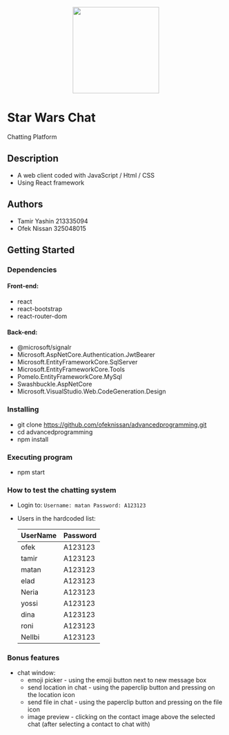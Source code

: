 <p align="center">
  <img width="200"  src="https://i.imgur.com/u54eVyj.png" />
</p>

# Star Wars Chat

Chatting Platform

## Description

* A web client coded with JavaScript / Html / CSS
* Using React framework

## Authors

* Tamir Yashin  213335094
* Ofek  Nissan  325048015

## Getting Started

### Dependencies

#### Front-end:
* react
* react-bootstrap
* react-router-dom

#### Back-end:
* @microsoft/signalr
* Microsoft.AspNetCore.Authentication.JwtBearer
* Microsoft.EntityFrameworkCore.SqlServer
* Microsoft.EntityFrameworkCore.Tools
* Pomelo.EntityFrameworkCore.MySql
* Swashbuckle.AspNetCore
* Microsoft.VisualStudio.Web.CodeGeneration.Design

### Installing

* git clone https://github.com/ofeknissan/advancedprogramming.git
* cd advancedprogramming
* npm install

### Executing program

* npm start

### How to test the chatting system

* Login to: ``` Username: matan Password: A123123 ```
* Users in the hardcoded list:

  <table>
    <thead>
      <tr>
        <th>UserName</th>
        <th>Password</th>
      </tr>
    </thead>
    <tbody>
        <tr>
            <td>ofek</td>
          <td>A123123</td>
        </tr>
        <tr>
            <td>tamir</td>
            <td>A123123</td>
        </tr>
       <tr>
            <td>matan</td>
            <td>A123123</td>
        </tr>
        <tr>
            <td>elad</td>
            <td>A123123</td>
        </tr>
      <tr>
            <td>Neria</td>
            <td>A123123</td>
        </tr>
        <tr>
            <td>yossi</td>
            <td>A123123</td>
        </tr>
       <tr>
            <td>dina</td>
            <td>A123123</td>
        </tr>
        <tr>
            <td>roni</td>
            <td>A123123</td>
        </tr>
       <tr>
            <td>Nellbi</td>
            <td>A123123</td>
        </tr>
    </tbody>
  </table>




### Bonus features
                         
* chat window:
  * emoji picker - using the emoji button next to new message box
  * send location in chat - using the paperclip button and pressing on the location icon
  * send file in chat - using the paperclip button and pressing on the file icon
  * image preview - clicking on the contact image above the selected chat (after selecting a contact to chat with)

